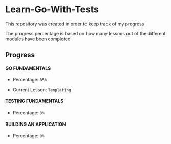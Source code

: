 # Learn-Go-With-Tests

This repository was created in order to keep track of my progress

The progress percentage is based on how many lessons out of the different modules have been completed

## Progress

#### GO FUNDAMENTALS

- Percentage: ```85%```

- Current Lesson: ```Templating```

#### TESTING FUNDAMENTALS

- Percentage: ```0%```

#### BUILDING AN APPLICATION

- Percentage: ```0%```